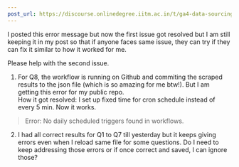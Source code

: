 ```yaml
---
post_url: https://discourse.onlinedegree.iitm.ac.in/t/ga4-data-sourcing-discussion-thread-tds-jan-2025/165959/205
---
```

I posted this error message but now the first issue got resolved but I am still keeping it in my post so that if anyone faces same issue, they can try if they can fix it similar to how it worked for me.

Please help with the second issue.

1. For Q8, the workflow is running on Github and commiting the scraped results to the json file (which is so amazing for me btw!). But I am getting this error for my public repo.  
   How it got resolved: I set up fixed time for cron schedule instead of every 5 min. Now it works.

> Error: No daily scheduled triggers found in workflows.

2. I had all correct results for Q1 to Q7 till yesterday but it keeps giving errors even when I reload same file for some questions. Do I need to keep addressing those errors or if once correct and saved, I can ignore those?